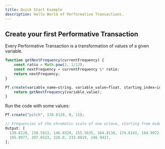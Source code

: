 ```yaml
---
title: Quick Start Example
description: Hello World of Performative Transactions.
---
```


## Create your first Performative Transaction

Every Performative Transaction is a transformation of values of a given variable.

```js
function getNextFrequency(currentFrequency) {
    const ratio = Math.pow(2, 1/12);
    const nextFrequency = currentFrequency \* ratio;
    return nextFrequency;
}

PT.create(variable_name=string, variable_value=float, starting_index=int, howmany=int){
    return getNextFrequency(variable_value);
}
```

Run the code with some values:

```js
PT.create("pitch", 130.8128, 0, 12);

// Frequencies of the chromatic scale of one octave, starting from middle c:
Output: [
  130.8128, 138.5913, 146.8324, 155.5635, 164.8138, 174.6141, 184.9972,
  195.9977, 207.6523, 220.0, 233.0819, 246.9417,
];
```
